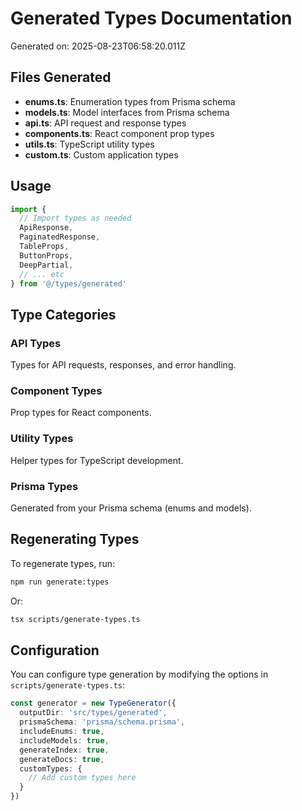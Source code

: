 
# Generated Types Documentation

Generated on: 2025-08-23T06:58:20.011Z

## Files Generated

- **enums.ts**: Enumeration types from Prisma schema
- **models.ts**: Model interfaces from Prisma schema
- **api.ts**: API request and response types
- **components.ts**: React component prop types
- **utils.ts**: TypeScript utility types
- **custom.ts**: Custom application types

## Usage

```typescript
import { 
  // Import types as needed
  ApiResponse,
  PaginatedResponse,
  TableProps,
  ButtonProps,
  DeepPartial,
  // ... etc
} from '@/types/generated'
```

## Type Categories

### API Types
Types for API requests, responses, and error handling.

### Component Types
Prop types for React components.

### Utility Types
Helper types for TypeScript development.

### Prisma Types
Generated from your Prisma schema (enums and models).

## Regenerating Types

To regenerate types, run:
```bash
npm run generate:types
```

Or:
```bash
tsx scripts/generate-types.ts
```

## Configuration

You can configure type generation by modifying the options in `scripts/generate-types.ts`:

```typescript
const generator = new TypeGenerator({
  outputDir: 'src/types/generated',
  prismaSchema: 'prisma/schema.prisma',
  includeEnums: true,
  includeModels: true,
  generateIndex: true,
  generateDocs: true,
  customTypes: {
    // Add custom types here
  }
})
```
